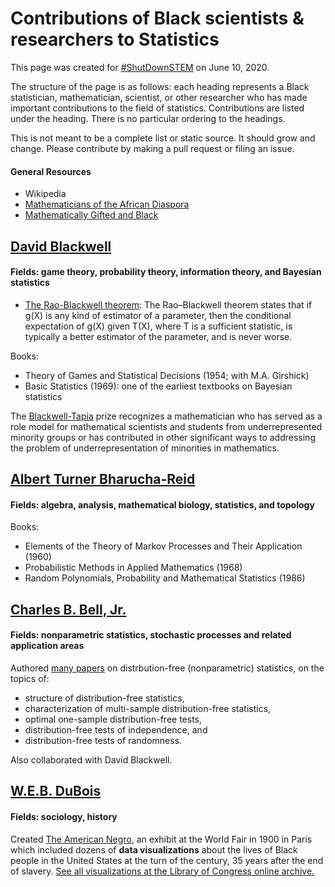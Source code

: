 # Contributions of Black scientists & researchers to Statistics

This page was created for [#ShutDownSTEM](https://www.shutdownstem.com/) on June 10, 2020. 

The structure of the page is as follows: each heading represents a Black statistician, mathematician, scientist, or other researcher who has made important contributions to the field of statistics. Contributions are listed under the heading. There is no particular ordering to the headings. 

This is not meant to be a complete list or static source. It should grow and change. Please contribute by making a pull request or filing an issue. 

#### General Resources

- Wikipedia
- [Mathematicians of the African Diaspora](http://www.math.buffalo.edu/mad/00.INDEXmad.html)
- [Mathematically Gifted and Black](https://mathematicallygiftedandblack.com/)

## [David Blackwell](https://en.wikipedia.org/wiki/David_Blackwell)

#### Fields: game theory, probability theory, information theory, and Bayesian statistics

- [The Rao-Blackwell theorem](https://en.wikipedia.org/wiki/Rao%E2%80%93Blackwell_theorem): The Rao–Blackwell theorem states that if g(X) is any kind of estimator of a parameter, then the conditional expectation of g(X) given T(X), where T is a sufficient statistic, is typically a better estimator of the parameter, and is never worse. 

Books:  
- Theory of Games and Statistical Decisions (1954; with M.A. Girshick)
- Basic Statistics (1969): one of the earliest textbooks on Bayesian statistics 

The [Blackwell-Tapia](https://mathinstitutes.org/diversity/blackwell-tapia-conference/) prize recognizes a mathematician who has served as a role model for mathematical scientists and students from underrepresented minority groups or has contributed in other significant ways to addressing the problem of underrepresentation of minorities in mathematics.


## [Albert Turner Bharucha-Reid](http://www.math.buffalo.edu/mad/PEEPS/bharucha-reid_a_t.html)

#### Fields: algebra, analysis, mathematical biology, statistics, and topology

Books:  
- Elements of the Theory of Markov Processes and Their Application (1960)
- Probabilistic Methods in Applied Mathematics (1968)
- Random Polynomials, Probability and Mathematical Statistics (1986)

## [Charles B. Bell, Jr.](https://www.blackpast.org/african-american-history/bell-jr-charles-b-1928/)

#### Fields: nonparametric statistics, stochastic processes and related application areas

Authored [many papers](http://www.math.buffalo.edu/mad/PEEPS/bell_charlesb.html) on distrbution-free (nonparametric) statistics, on the topics of: 
- structure of distribution-free statistics,
- characterization of multi-sample distribution-free statistics,
- optimal one-sample distribution-free tests,
- distribution-free tests of independence, and 
- distribution-free tests of randomness.

Also collaborated with David Blackwell. 

## [W.E.B. DuBois](https://en.wikipedia.org/wiki/W._E._B._Du_Bois)

#### Fields: sociology, history 

Created [The American Negro](https://publicdomainreview.org/collection/w-e-b-du-bois-hand-drawn-infographics-of-african-american-life-1900), an exhibit at the World Fair in 1900 in Paris which included dozens of **data visualizations** about the lives of Black people in the United States at the turn of the century, 35 years after the end of slavery. [See all visualizations at the Library of Congress online archive.](http://www.loc.gov/pictures/search/?q=%22lot%2011931%22%20NOT%20medal&st=grid&co=anedub&loclr=blogpic)
